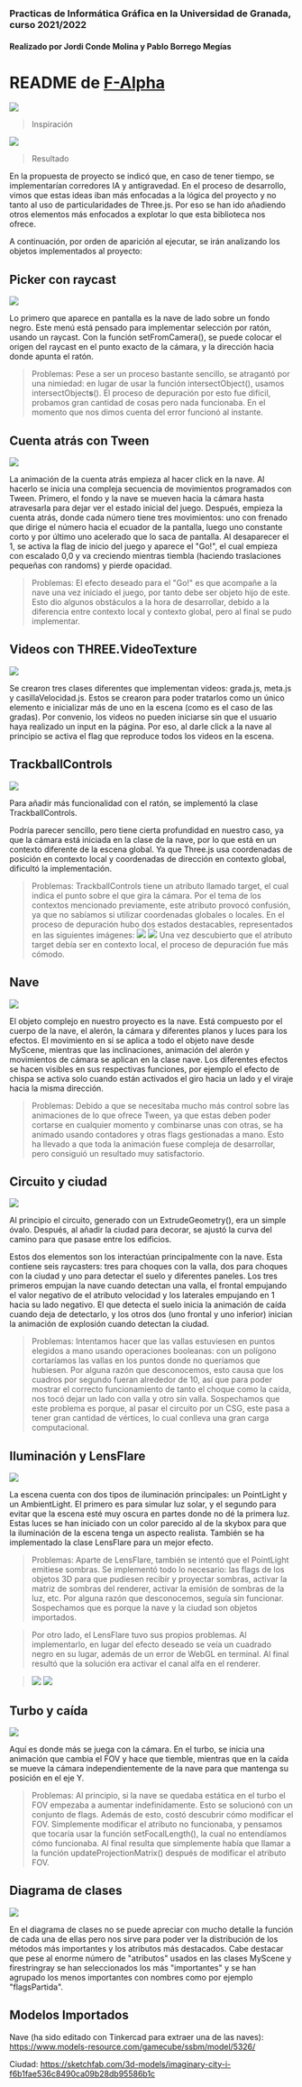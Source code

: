 ### Practicas de Informática Gráfica en la Universidad de Granada, curso 2021/2022
#### Realizado por Jordi Conde Molina y Pablo Borrego Megías

# README de [F-Alpha](https://finno51.github.io/SG_SistemasGraficos/)

![](README/media/image1.png)

> Inspiración

![](README/media/image2.png)

> Resultado

En la propuesta de proyecto se indicó que, en caso de tener tiempo, se
implementarían corredores IA y antigravedad. En el proceso de
desarrollo, vimos que estas ideas iban más enfocadas a la lógica del
proyecto y no tanto al uso de particularidades de Three.js. Por eso se
han ido añadiendo otros elementos más enfocados a explotar lo que esta
biblioteca nos ofrece.

A continuación, por orden de aparición al ejecutar, se irán analizando
los objetos implementados al proyecto:

## Picker con raycast

![](README/media/image3.png)

Lo primero que aparece en pantalla es la nave de lado sobre un fondo
negro. Este menú está pensado para implementar selección por ratón,
usando un raycast. Con la función setFromCamera(), se puede colocar el
origen del raycast en el punto exacto de la cámara, y la dirección
hacia donde apunta el ratón.

> Problemas:
Pese a ser un proceso bastante sencillo, se atragantó por una
nimiedad: en lugar de usar la función intersectObject(), usamos
intersectObject**s**(). El proceso de depuración por esto fue difícil,
probamos gran cantidad de cosas pero nada funcionaba. En el momento
que nos dimos cuenta del error funcionó al instante.

## Cuenta atrás con Tween

![](README/media/image4.png)

La animación de la cuenta atrás empieza al hacer click en la nave. Al
hacerlo se inicia una compleja secuencia de movimientos programados
con Tween. Primero, el fondo y la nave se mueven hacia la cámara hasta
atravesarla para dejar ver el estado inicial del juego. Después,
empieza la cuenta atrás, donde cada número tiene tres movimientos: uno
con frenado que dirige el número hacia el ecuador de la pantalla,
luego uno constante corto y por último uno acelerado que lo saca de
pantalla. Al desaparecer el 1, se activa la flag de inicio del juego y
aparece el "Go!", el cual empieza con escalado 0,0 y va creciendo
mientras tiembla (haciendo traslaciones pequeñas con randoms) y pierde
opacidad.

> Problemas:
El efecto deseado para el "Go!" es que acompañe a la nave una vez
iniciado el juego, por tanto debe ser objeto hijo de este. Esto dio
algunos obstáculos a la hora de desarrollar, debido a la diferencia
entre contexto local y contexto global, pero al final se pudo
implementar.

## Videos con THREE.VideoTexture

![](README/media/image5.png)

Se crearon tres clases diferentes que implementan videos: grada.js,
meta.js y casillaVelocidad.js. Estos se crearon para poder tratarlos como un
único elemento e inicializar más de uno en la escena (como es el caso
de las gradas). Por convenio, los videos no pueden iniciarse sin que
el usuario haya realizado un input en la página. Por eso, al darle
click a la nave al principio se activa el flag que reproduce todos los
videos en la escena.

## TrackballControls

![](README/media/image6.png)

Para añadir más funcionalidad con el ratón, se implementó la clase
TrackballControls.

Podría parecer sencillo, pero tiene cierta profundidad en nuestro
caso, ya que la cámara está iniciada en la clase de la nave, por lo
que está en un contexto diferente de la escena global. Ya que Three.js
usa coordenadas de posición en contexto local y coordenadas de
dirección en contexto global, dificultó la implementación.

>Problemas:
TrackballControls tiene un atributo llamado target, el cual indica el
punto sobre el que gira la cámara. Por el tema de los contextos
mencionado previamente, este atributo provocó confusión, ya que no
sabíamos si utilizar coordenadas globales o locales. En el proceso de
depuración hubo dos estados destacables, representados en las
siguientes imágenes:
![](README/media/image7.png)
![](README/media/image8.png)
Una vez descubierto que el atributo target debía ser en contexto
local, el proceso de depuración fue más cómodo.

## Nave

![](README/media/image9.png)

El objeto complejo en nuestro proyecto es la nave. Está compuesto por
el cuerpo de la nave, el alerón, la cámara y diferentes planos y luces
para los efectos. El movimiento en sí se aplica a todo el objeto nave
desde MyScene, mientras que las inclinaciones, animación del alerón y
movimientos de cámara se aplican en la clase nave. Los diferentes
efectos se hacen visibles en sus respectivas funciones, por ejemplo el
efecto de chispa se activa solo cuando están activados el giro hacia
un lado y el viraje hacia la misma dirección.

>Problemas:
Debido a que se necesitaba mucho más control sobre las animaciones de
lo que ofrece Tween, ya que estas deben poder cortarse en cualquier
momento y combinarse unas con otras, se ha animado usando contadores y
otras flags gestionadas a mano. Esto ha llevado a que toda la
animación fuese compleja de desarrollar, pero consiguió un resultado
muy satisfactorio.

## Circuito y ciudad

![](README/media/image10.png)

Al principio el circuito, generado con un ExtrudeGeometry(), era un
simple óvalo. Después, al añadir la ciudad para decorar, se ajustó la
curva del camino para que pasase entre los edificios.

Estos dos elementos son los interactúan principalmente con la nave.
Esta contiene seis raycasters: tres para choques con la valla, dos
para choques con la ciudad y uno para detectar el suelo y diferentes
paneles. Los tres primeros empujan la nave cuando detectan una valla,
el frontal empujando el valor negativo de el atributo velocidad y los
laterales empujando en 1 hacia su lado negativo. El que detecta el
suelo inicia la animación de caída cuando deja de detectarlo, y los
otros dos (uno frontal y uno inferior) inician la animación de
explosión cuando detectan la ciudad.

>Problemas:
Intentamos hacer que las vallas estuviesen en puntos elegidos a mano
usando operaciones booleanas: con un polígono cortaríamos las vallas
en los puntos donde no queríamos que hubiesen. Por alguna razón que
desconocemos, esto causa que los cuadros por segundo fueran alrededor
de 10, así que para poder mostrar el correcto funcionamiento de tanto
el choque como la caída, nos tocó dejar un lado con valla y otro sin
valla. Sospechamos que este problema es porque, al pasar el circuito
por un CSG, este pasa a tener gran cantidad de vértices, lo cual
conlleva una gran carga computacional.

## Iluminación y LensFlare

![](README/media/image11.png)

La escena cuenta con dos tipos de iluminación principales: un
PointLight y un AmbientLight. El primero es para simular luz solar, y
el segundo para evitar que la escena esté muy oscura en partes donde
no dé la primera luz. Estas luces se han iniciado con un color
parecido al de la skybox para que la iluminación de la escena tenga un
aspecto realista. También se ha implementado la clase LensFlare para
un mejor efecto.

>Problemas:
>Aparte de LensFlare, también se intentó que el PointLight emitiese
>sombras. Se implementó todo lo necesario: las flags de los objetos 3D
>para que pudiesen recibir y proyectar sombras, activar la matriz de
>sombras del renderer, activar la emisión de sombras de la luz, etc.
>Por alguna razón que desconocemos, seguía sin funcionar. Sospechamos
>que es porque la nave y la ciudad son objetos importados.

>Por otro lado, el LensFlare tuvo sus propios problemas. Al
>implementarlo, en lugar del efecto deseado se veía un cuadrado negro
>en su lugar, además de un error de WebGL en terminal. Al final resultó
>que la solución era activar el canal alfa en el renderer.

>![](README/media/image12.png)
>![](README/media/image13.png)

## Turbo y caída

![](README/media/image14.png)

Aquí es donde más se juega con la cámara. En el turbo, se inicia una
animación que cambia el FOV y hace que tiemble, mientras que en la
caída se mueve la cámara independientemente de la nave para que 
mantenga su posición en el eje Y.

>Problemas:
Al principio, si la nave se quedaba estática en el turbo el FOV
empezaba a aumentar indefinidamente. Esto se solucionó con un conjunto
de flags. Además de esto, costó descubrir cómo modificar el FOV.
Simplemente modificar el atributo no funcionaba, y pensamos que
tocaría usar la función setFocalLength(), la cual no entendíamos cómo
funcionaba. Al final resulta que simplemente había que llamar a la
función updateProjectionMatrix() después de modificar el atributo FOV.

## Diagrama de clases

![](README/media/image15.png)

En el diagrama de clases no se puede apreciar con mucho detalle la
función de cada una de ellas pero nos sirve para poder ver la
distribución de los métodos más importantes y los atributos más
destacados. Cabe destacar que pese al enorme número de "atributos"
usados en las clases MyScene y firestringray se han seleccionados los
más "importantes" y se han agrupado los menos importantes con nombres
como por ejemplo "flagsPartida".

## Modelos Importados
Nave (ha sido editado con Tinkercad para extraer una de las naves):
https://www.models-resource.com/gamecube/ssbm/model/5326/

Ciudad:
https://sketchfab.com/3d-models/imaginary-city-i-f6b1fae536c8490ca09b28db95586b1c


